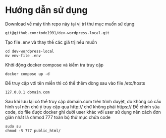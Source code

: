 # Hướng dẫn sử dụng
Download về  máy tính repo này tại vị trí thư mục  muốn sử dụng
```
git@github.com:todo1991/dev-wordpress-local.git
```

Tạo file .env và thay thế các giá trị nếu muốn
```
cd dev-wordpress-local
mv env-file .env
```
Khởi động docker compose và  kiểm tra truy cập
```
docker compose up -d
```
Để truy cập  với tên miền thì có thể thêm dòng sau vào file /etc/hosts
```
127.0.0.1 domain.com
```
Sau khi lưu lại có thể truy cập domain.com trên trình duyệt, do không có cấu hình ssl nên  chú ý truy cập qua http:// chứ không phải https://
Để chỉnh sửa code, do  file được docker ghi dưới user khác với user sử dụng nên cách đơn giản nhất là chmod 777 toàn bộ thử mục chứa code
```
sudo su
chmod -R 777 public_html/
```
